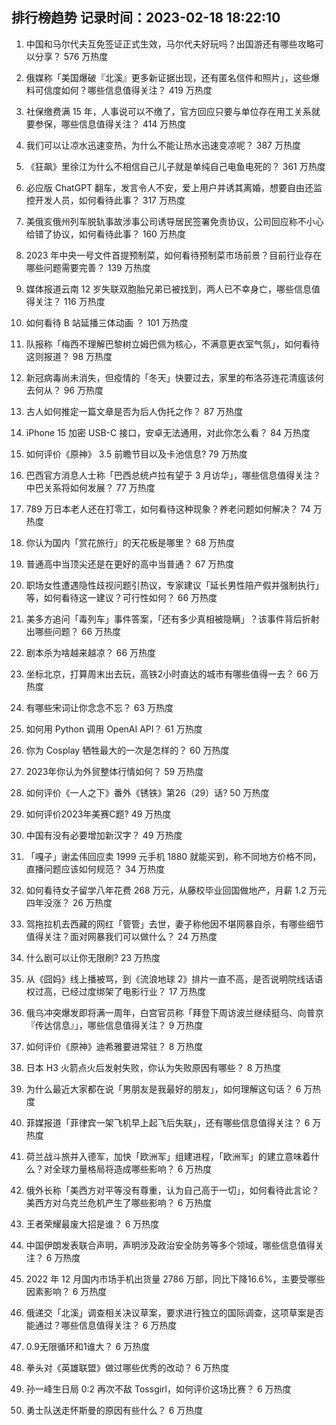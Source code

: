 
## 排行榜趋势 记录时间：2023-02-18 18:22:10
  
  1. 中国和马尔代夫互免签证正式生效，马尔代夫好玩吗？出国游还有哪些攻略可以分享？ 576 万热度
    
  2. 俄媒称「美国爆破『北溪』更多新证据出现，还有匿名信件和照片」，这些爆料可信度如何？哪些信息值得关注？ 419 万热度
    
  3. 社保缴费满 15 年，人事说可以不缴了，官方回应只要与单位存在用工关系就要参保，哪些信息值得关注？ 414 万热度
    
  4. 我们可以让凉水迅速变热，为什么不能让热水迅速变凉呢？ 387 万热度
    
  5. 《狂飙》里徐江为什么不相信自己儿子就是单纯自己电鱼电死的？ 361 万热度
    
  6. 必应版 ChatGPT 翻车，发言令人不安，爱上用户并诱其离婚，想要自由还监控开发人员，如何看待此事？ 317 万热度
    
  7. 美俄亥俄州列车脱轨事故涉事公司诱导居民签署免责协议，公司回应称不小心给错了协议，如何看待此事？ 160 万热度
    
  8. 2023 年中央一号文件首提预制菜，如何看待预制菜市场前景？目前行业存在哪些问题需要完善？ 139 万热度
    
  9. 媒体报道云南 12 岁失联双胞胎兄弟已被找到，两人已不幸身亡，哪些信息值得关注？ 116 万热度
    
  10. 如何看待 B 站延播三体动画 ？ 101 万热度
    
  11. 队报称「梅西不理解巴黎树立姆巴佩为核心，不满意更衣室气氛」，如何看待这则报道？ 98 万热度
    
  12. 新冠病毒尚未消失，但疫情的「冬天」快要过去，家里的布洛芬连花清瘟该何去何从？ 96 万热度
    
  13. 古人如何推定一篇文章是否为后人伪托之作？ 87 万热度
    
  14. iPhone 15 加密 USB-C 接口，安卓无法通用，对此你怎么看？ 84 万热度
    
  15. 如何评价《原神》 3.5 前瞻节目以及卡池信息? 79 万热度
    
  16. 巴西官方消息人士称「巴西总统卢拉有望于 3 月访华」，哪些信息值得关注？中巴关系将如何发展？ 77 万热度
    
  17. 789 万日本老人还在打零工，如何看待这种现象？养老问题如何解决？ 74 万热度
    
  18. 你认为国内「赏花旅行」的天花板是哪里？ 68 万热度
    
  19. 普通高中当顶尖还是在更好的高中当普通？ 67 万热度
    
  20. 职场女性遭遇隐性歧视问题引热议，专家建议「延长男性陪产假并强制执行」等，如何看待这一建议？可行性如何？ 66 万热度
    
  21. 美多方追问「毒列车」事件答案，「还有多少真相被隐瞒」？该事件背后折射出哪些问题？ 66 万热度
    
  22. 剧本杀为啥越来越凉？ 66 万热度
    
  23. 坐标北京，打算周末出去玩，高铁2小时直达的城市有哪些值得一去？ 66 万热度
    
  24. 有哪些宋词让你念念不忘？ 63 万热度
    
  25. 如何用 Python 调用 OpenAI API？ 61 万热度
    
  26. 你为 Cosplay 牺牲最大的一次是怎样的？ 60 万热度
    
  27. 2023年你认为外贸整体行情如何？ 59 万热度
    
  28. 如何评价《一人之下》番外《锈铁》第26（29）话? 50 万热度
    
  29. 如何评价2023年美赛C题? 49 万热度
    
  30. 中国有没有必要增加新汉字？ 49 万热度
    
  31. 「嘎子」谢孟伟回应卖 1999 元手机 1880 就能买到，称不同地方价格不同，直播问题应该如何规范？ 34 万热度
    
  32. 如何看待女子留学八年花费 268 万元，从藤校毕业回国做地产，月薪 1.2 万元四年没涨？ 26 万热度
    
  33. 驾拖拉机去西藏的网红「管管」去世，妻子称他因不堪网暴自杀，有哪些细节值得关注？面对网暴我们可以做什么？ 24 万热度
    
  34. 什么剧可以让你无限刷? 23 万热度
    
  35. 从《囧妈》线上播被骂，到《流浪地球 2》排片一直不高，是否说明院线话语权过高，已经过度绑架了电影行业？ 17 万热度
    
  36. 俄乌冲突爆发即将满一周年，白宫官员称「拜登下周访波兰继续挺乌、向普京『传达信息』」，哪些信息值得关注？ 9 万热度
    
  37. 如何评价《原神》迪希雅要进常驻？ 8 万热度
    
  38. 日本 H3 火箭点火后发射失败，你认为失败原因有哪些？ 8 万热度
    
  39. 为什么最近大家都在说「男朋友是我最好的朋友」，如何理解这句话？ 6 万热度
    
  40. 菲媒报道「菲律宾一架飞机早上起飞后失联」，还有哪些信息值得关注？ 6 万热度
    
  41. 荷兰战斗旅并入德军，加快「欧洲军」组建进程，「欧洲军」的建立意味着什么？对全球力量格局将造成哪些影响？ 6 万热度
    
  42. 俄外长称「美西方对平等没有尊重，认为自己高于一切」，如何看待此言论？美西方对乌克兰危机产生了哪些影响？ 6 万热度
    
  43. 王者荣耀最废大招是谁？ 6 万热度
    
  44. 中国伊朗发表联合声明，声明涉及政治安全防务等多个领域，哪些信息值得关注？ 6 万热度
    
  45. 2022 年 12 月国内市场手机出货量 2786 万部，同比下降16.6%，主要受哪些因素影响？ 6 万热度
    
  46. 俄递交「北溪」调查相关决议草案，要求进行独立的国际调查，这项草案是否能通过？哪些信息值得关注？ 6 万热度
    
  47. 0.9无限循环和1谁大？ 6 万热度
    
  48. 拳头对《英雄联盟》做过哪些优秀的改动？ 6 万热度
    
  49. 孙一峰生日局 0:2 再次不敌 Tossgirl，如何评价这场比赛？ 6 万热度
    
  50. 勇士队送走怀斯曼的原因有些什么？ 6 万热度
    